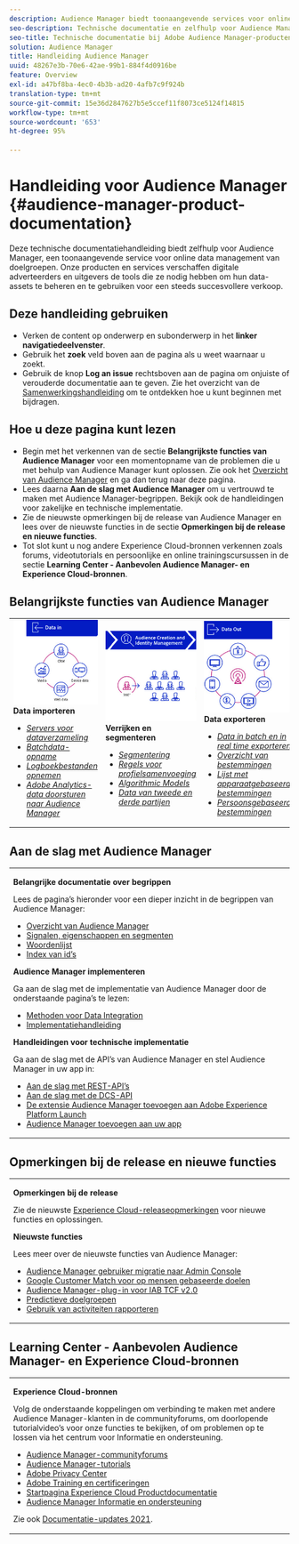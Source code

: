 ```yaml
---
description: Audience Manager biedt toonaangevende services voor online data management van doelgroepen. Onze producten en services verschaffen digitale adverteerders en uitgevers de tools die ze nodig hebben om hun data-assets te beheren en te gebruiken voor een steeds succesvollere verkoop.
seo-description: Technische documentatie en zelfhulp voor Audience Manager (AAM). AAM biedt toonaangevende services voor online data management van doelgroepen en verschaffen digitale adverteerders en uitgevers de tools die ze nodig hebben om hun data-assets te beheren en te gebruiken voor een steeds succesvollere verkoop.
seo-title: Technische documentatie bij Adobe Audience Manager-producten
solution: Audience Manager
title: Handleiding Audience Manager
uuid: 48267e3b-70e6-42ae-99b1-884f4d0916be
feature: Overview
exl-id: a47bf8ba-4ec0-4b3b-ad20-4afb7c9f924b
translation-type: tm+mt
source-git-commit: 15e36d2847627b5e5ccef11f8073ce5124f14815
workflow-type: tm+mt
source-wordcount: '653'
ht-degree: 95%

---
```


# Handleiding voor Audience Manager {#audience-manager-product-documentation}

Deze technische documentatiehandleiding biedt zelfhulp voor Audience Manager, een toonaangevende service voor online data management van doelgroepen. Onze producten en services verschaffen digitale adverteerders en uitgevers de tools die ze nodig hebben om hun data-assets te beheren en te gebruiken voor een steeds succesvollere verkoop.

## Deze handleiding gebruiken

* Verken de content op onderwerp en subonderwerp in het **linker navigatiedeelvenster**.
* Gebruik het **zoek** veld boven aan de pagina als u weet waarnaar u zoekt.
* Gebruik de knop **Log an issue** rechtsboven aan de pagina om onjuiste of verouderde documentatie aan te geven. Zie het overzicht van de [Samenwerkingshandleiding](https://docs.adobe.com/content/help/en/contributor/contributor-guide/introduction.html) om te ontdekken hoe u kunt beginnen met bijdragen.

## Hoe u deze pagina kunt lezen

* Begin met het verkennen van de sectie **Belangrijkste functies van Audience Manager** voor een momentopname van de problemen die u met behulp van Audience Manager kunt oplossen. Zie ook het [Overzicht van Audience Manager](/help/using/overview/aam-overview.md) en ga dan terug naar deze pagina.
* Lees daarna **Aan de slag met Audience Manager** om u vertrouwd te maken met Audience Manager-begrippen. Bekijk ook de handleidingen voor zakelijke en technische implementatie.
* Zie de nieuwste opmerkingen bij de release van Audience Manager en lees over de nieuwste functies in de sectie **Opmerkingen bij de release en nieuwe functies**.
* Tot slot kunt u nog andere Experience Cloud-bronnen verkennen zoals forums, videotutorials en persoonlijke en online trainingscursussen in de sectie **Learning Center - Aanbevolen Audience Manager- en Experience Cloud-bronnen**.

## Belangrijkste functies van Audience Manager

<table style="table-layout:fixed">
   <td>
      <img alt="Data In" src="/help/using/overview/assets/data-in.png"/>
      <div>
         <b>Data importeren</b>
      </div>
      <p>
         <em><ul><li><a href="/help/using/api/dcs-intro/dcs-api-reference/dcs-api-reference-overview.md">Servers voor dataverzameling</a></li><li><a href="/help/using/integration/sending-audience-data/batch-data-transfer-explained/batch-data-transfer-overview.md">Batchdata-opname</a></li><li><a href="/help/using/reporting/audience-optimization-reports/metadata-files-intro/metadata-files-intro.md">Logboekbestanden opnemen</a></li><li><a href="/help/using/integration/integration-other-solutions/audience-management-module.md">Adobe Analytics-data doorsturen naar Audience Manager</a></li></ul></em>
      <p>
   </td>
   <td>
      <img alt="Verrijken en segmenteren" src="/help/using/overview/assets/enrich-segment.png"/>
      <div>
         <b>Verrijken en segmenteren</b>
      </div>
      <p>
       <em><ul><li><a href="/help/using/features/segments/segments-purpose.md">Segmentering</a></li><li><a href="/help/using/features/profile-merge-rules/merge-rules-overview.md">Regels voor profielsamenvoeging</a></li><li><a href="/help/using/features/algorithmic-models/understanding-models.md">Algorithmic Models</a></li><li><a href="/help/using/overview/data-types-collected.md">Data van tweede en derde partijen</a></li></ul></em>
      <p>
   </td>
   <td>
      <img alt="Data Out" src="/help/using/overview/assets/data-out.png"/>
      </a>
      <div>
         <b>Data exporteren</b>
      </div>
      <p>
      <p>
         <em><ul><li><a href="/help/using/integration/receiving-audience-data/receiving-audience-data-overview.md">Data in batch en in real time exporteren</a></li><li><a href="/help/using/features/destinations/destinations.md">Overzicht van bestemmingen</a></li><li><a href="/help/using/features/destinations/device-based-destinations-list.md">Lijst met apparaatgebaseerde bestemmingen</a></li><li><a href="/help/using/features/destinations/people-based-destinations-overview.md">Persoonsgebaseerde bestemmingen</a></li></ul></em> 
      <p>
      <p>
   </td>
</table>


## Aan de slag met Audience Manager

<table> 
 <tbody> 
  <tr> 
   <td colname="col1"> <p><b>Belangrijke documentatie over begrippen</b></p>
   <p>Lees de pagina’s hieronder voor een dieper inzicht in de begrippen van Audience Manager: 
   <ul><li><a href="/help/using/overview/aam-overview.md"> Overzicht van Audience Manager</a></li><li><a href="/help/using/reference/signal-trait-segment.md">Signalen, eigenschappen en segmenten</a></li><li><a href="/help/using/reference/aam-glossary.md">Woordenlijst</a> </li><li><a href="/help/using/reference/ids-in-aam.md">Index van id’s</a></li></ul></p>

<p><b>Audience Manager implementeren</b></p>
   <p> Ga aan de slag met de implementatie van Audience Manager door de onderstaande pagina’s te lezen:
     <ul>
     <li><a href="/help/using/integration/data-integration-methods.md">Methoden voor Data Integration</a></li>
     <li><a href="/help/using/integration/implement-audience-manager.md">Implementatiehandleiding</a></li>
     </ul> </p>

<p> <b>Handleidingen voor technische implementatie</b> </p> <p>Ga aan de slag met de API’s van Audience Manager en stel Audience Manager in uw app in:</p> <p> 
     <ul id="ul_47C012F6AB3E4B73BA357027F4D15369">
     <li><a href="/help/using/api/rest-api-main/aam-api-getting-started.md">Aan de slag met REST-API’s</a></li>
     <li><a href="/help/using/api/dcs-intro/dcs-event-calls/dcs-event-calls.md">Aan de slag met de DCS-API</a></li>
     <li><a href="https://docs.adobe.com/content/help/nl-NL/launch/using/extensions-ref/adobe-extension/adobe-audience-manager-extension.html">De extensie Audience Manager toevoegen aan Adobe Experience Platform Launch</a></li>
    <li><a href="https://aep-sdks.gitbook.io/docs/using-mobile-extensions/adobe-audience-manager">Audience Manager toevoegen aan uw app</a></li>
     </ul> </p>
    </td>

</tr> 
 </tbody> 
</table>

<!--

<table> 
 <tbody> 
  <tr> 
   <td colname="col1"> <p><b>Important Conceptual Documentation</b></p>
   <p>Read the pages below for a deeper understanding of Audience Manager concepts: 
   <ul><li><a href="https://docs.adobe.com/content/help/en/audience-manager/user-guide/overview/aam-overview.html"> Audience Manager Overview</a></li><li><a href="https://docs.adobe.com/help/en/audience-manager/user-guide/reference/aam-glossary.html"> Glossary</a> </li><li><a href="https://docs.adobe.com/content/help/en/audience-manager/user-guide/reference/ids-in-aam.html">Index of IDs</a></li><li><a href="https://docs.adobe.com/help/en/audience-manager/user-guide/reference/signal-trait-segment.html">Signals, Traits, and Segments</a></li></ul></p>
   <br>&nbsp;
   <p><b>Implement Audience Manager</b></p>
   <p> Get started with implementing Audience Manager by reading the pages below:
     <ul>
     <li><a href="https://docs.adobe.com/content/help/en/audience-manager/user-guide/implementation-integration-guides/data-integration-methods.html">Data Integration Methods</a></li>
     <li><a href="https://docs.adobe.com/content/help/en/audience-manager/user-guide/implementation-integration-guides/implement-audience-manager.html">Implementation Guide</a></li>
     </ul> </p>
     <br>&nbsp;
   <p> <b>Technical Implementation Guides</b> </p> <p>Get started with Audience Manager APIs and set up Audience Manager in your app:</p> <p> 
     <ul id="ul_47C012F6AB3E4B73BA357027F4D15369">
     <li><a href="https://docs.adobe.com/content/help/en/audience-manager/user-guide/api-and-sdk-code/rest-apis/aam-api-getting-started.html">Getting Started with REST APIs</a></li>
     <li><a href="https://docs.adobe.com/content/help/en/audience-manager/user-guide/api-and-sdk-code/dcs/dcs-event-calls/dcs-event-calls.html">Get started with the DCS API</a></li>
     <li><a href="https://docs.adobe.com/content/help/en/launch/using/extensions-ref/adobe-extension/adobe-audience-manager-extension.html">Add the Audience Manager extension to Adobe Experience Platform Launch</a></li>
    <li><a href="https://aep-sdks.gitbook.io/docs/using-mobile-extensions/adobe-audience-manager">Add Audience Manager to your app</a></li>
     </ul> </p>
    </td>
   <td colname="col2">  <p> <b>Collaborative Documentation</b> </p>
     <p>We welcome contributions to our documentation from all our readers. See the <a href="https://docs.adobe.com/content/help/en/contributor/contributor-guide/introduction.html">Collaboration Guide Overview</a> to learn how to start contributing.</p>
   <br>&nbsp;
   <p> <b>Release Notes</b> </p> <p> 
     See the latest <a href="https://docs.adobe.com/content/help/en/release-notes/experience-cloud/current.html" format="https" scope="external"> Experience Cloud Release Notes</a> for new features and fixes.</p> <br>&nbsp;
     <p> <b>Experience Cloud Resources</b> </p> <p> 
     <ul id="ul_E30EC96BDC624B5591F0470D430B7F41"> 
      <li id="li_F3A5CCFAE0F247CEB41A03CA8E03106B"><a href="https://forums.adobe.com/community/experience-cloud/analytics-cloud/audience-manager" format="https" scope="external"> Audience Manager Community Forums</a> </li>
      <li><a href="https://docs.adobe.com/content/help/en/audience-manager-learn/tutorials/overview.html" format="http" scope="external"> Audience Manager Tutorials</a> </li> 
      <li id="li_1737D63307024F26B1F967621613A5AC"><a href="https://www.adobe.com/privacy.html" format="http" scope="external"> Adobe Privacy Center</a> </li>  
      <li id="li_1938F7044F544481A6CC0F45CC22B80A"> <a href="https://helpx.adobe.com/learning.html?promoid=KAUDK" scope="external" format="http"> Adobe Training and Certifications</a> </li> 
      <li id="li_C71459E0D1464C05B8B9387C43541F17"> <a href="https://helpx.adobe.com/support/experience-cloud.html" scope="external" format="https">Experience Cloud Product Documentation Home</a> </li> 
      <li id="li_0DB1997FEB87484EBC07E03FD40AA39F"><a href="https://helpx.adobe.com/support/audience-manager.html" format="https" scope="external"> Audience Manager Learn &amp; Support</a> </li> 
     </ul> </p> 
     <br>&nbsp;
     <p>See also, <a href="https://docs.adobe.com/content/help/en/audience-manager/user-guide/documentation-updates/docs-2020.html"> 2020 Documentation Updates</a>. </p> </td>
  </tr> 
 </tbody> 
</table>

-->

## Opmerkingen bij de release en nieuwe functies

<table> 
 <tbody> 
  <tr> 
   <td> <p> <b>Opmerkingen bij de release</b> </p> <p> 
     Zie de nieuwste <a href="https://docs.adobe.com/content/help/nl-NL/release-notes/experience-cloud/current.html" format="https" scope="external"> Experience Cloud-releaseopmerkingen</a> voor nieuwe functies en oplossingen.</p> 
     <p> <b>Nieuwste functies</b> </p> <p> 
     Lees meer over de nieuwste functies van Audience Manager:</p>
     <p><ul><li><a href="/help/using/docs-updates/docs-2021.md">Audience Manager gebruiker migratie naar Admin Console</a></li><li><a href="/help/using/features/destinations/people-based-destinations-prerequisites.md">Google Customer Match voor op mensen gebaseerde doelen</a></li><li><a href="/help/using/overview/data-security-and-privacy/aam-iab-plugin.md">Audience Manager-plug-in voor IAB TCF v2.0</a></li><li><a href="/help/using/features/algorithmic-models/predictive-audiences.md">Predictieve doelgroepen</a></li><li><a href="/help/using/features/administration/activity-usage-reporting.md">Gebruik van activiteiten rapporteren</a></li>
     </ul></p>
    </td>
  </tr> 
 </tbody> 
</table>

<!--

**Release Notes**

See the latest [Experience Cloud Release Notes](https://docs.adobe.com/content/help/en/release-notes/experience-cloud/current.html) for new features and fixes.

<br>&nbsp;

**Latest features**

Read about the latest Audience Manager features:
* [Activity Usage Reporting](https://docs.adobe.com/content/help/en/audience-manager/user-guide/features/administration/activity-usage-reporting.html)
* [California Consumer Privacy Act (CCPA) Support and Privacy Documentation Overhaul](https://docs.adobe.com/content/help/en/audience-manager/user-guide/overview/data-privacy/data-privacy.html)
* [Intelligent Recommendations for Audience Marketplace Data, powered by Adobe Sensei](https://docs.adobe.com/content/help/en/audience-manager/user-guide/features/segments/trait-recommendations.html)
* [Profile Merge Rules Enhancements](https://docs.adobe.com/content/help/en/audience-manager/user-guide/features/profile-merge-rules/merge-rules-overview.html)
* [Bulk Management Tools Update](https://docs.adobe.com/content/help/en/audience-manager/user-guide/reference/bulk-management-tools/bulk-management-intro.html)

-->


## Learning Center - Aanbevolen Audience Manager- en Experience Cloud-bronnen


<table> 
 <tbody> 
  <tr> 
   <td colname="col2"> 
     <p> <b>Experience Cloud-bronnen</b> </p>
     <p>Volg de onderstaande koppelingen om verbinding te maken met andere Audience Manager-klanten in de communityforums, om doorlopende tutorialvideo’s voor onze functies te bekijken, of om problemen op te lossen via het centrum voor Informatie en ondersteuning.</p>
     <p> 
     <ul id="ul_E30EC96BDC624B5591F0470D430B7F41"> 
      <li id="li_F3A5CCFAE0F247CEB41A03CA8E03106B"><a href="https://forums.adobe.com/community/experience-cloud/analytics-cloud/audience-manager" format="https" scope="external"> Audience Manager-communityforums</a> </li>
      <li><a href="https://docs.adobe.com/content/help/en/audience-manager-learn/tutorials/overview.html" format="http" scope="external"> Audience Manager-tutorials</a> </li> 
      <li id="li_1737D63307024F26B1F967621613A5AC"><a href="https://www.adobe.com/nl/privacy.html" format="http" scope="external"> Adobe Privacy Center</a> </li>  
      <li id="li_1938F7044F544481A6CC0F45CC22B80A"> <a href="https://helpx.adobe.com/learning.html?promoid=KAUDK" scope="external" format="http"> Adobe Training en certificeringen</a> </li> 
      <li id="li_C71459E0D1464C05B8B9387C43541F17"> <a href="https://helpx.adobe.com/nl/support/experience-cloud.html" scope="external" format="https">Startpagina Experience Cloud Productdocumentatie</a> </li> 
      <li id="li_0DB1997FEB87484EBC07E03FD40AA39F"><a href="https://helpx.adobe.com/nl/support/audience-manager.html" format="https" scope="external"> Audience Manager Informatie en ondersteuning</a> </li> 
     </ul> </p> 
     <p>Zie ook <a href="https://docs.adobe.com/content/help/nl-NL/audience-manager/user-guide/documentation-updates/docs-2021.html">Documentatie-updates 2021</a>. </p> </td>
  </tr> 
 </tbody> 
</table>
